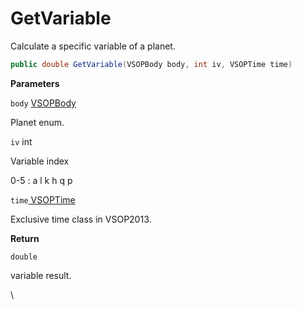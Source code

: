 # GetVariable

Calculate a specific variable of a planet.

```csharp
public double GetVariable(VSOPBody body, int iv, VSOPTime time)
```

**Parameters**

`body` [VSOPBody](../enums.md#fields)

Planet enum.



`iv`  int

Variable index

0-5 : a l k h q p



`time`[ VSOPTime](../vsoptime-class.md)

Exclusive time class in VSOP2013.



**Return**

`double`

variable result.

\
